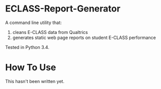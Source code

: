 # ECLASS-Report-Generator

A command line utility that:
1. cleans E-CLASS data from Qualtrics
2. generates static web page reports on student E-CLASS performance


Tested in Python 3.4.

# How To Use

This hasn't been written yet.
